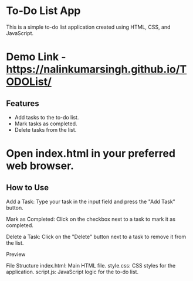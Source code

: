# To-Do List App

This is a simple to-do list application created using HTML, CSS, and JavaScript.

# Demo Link - https://nalinkumarsingh.github.io/TODOList/

## Features

- Add tasks to the to-do list.
- Mark tasks as completed.
- Delete tasks from the list.

  
# Open index.html in your preferred web browser.

## How to Use

Add a Task: Type your task in the input field and press the "Add Task" button.

Mark as Completed: Click on the checkbox next to a task to mark it as completed.

Delete a Task: Click on the "Delete" button next to a task to remove it from the list.

Preview

File Structure
index.html: Main HTML file.
style.css: CSS styles for the application.
script.js: JavaScript logic for the to-do list.
